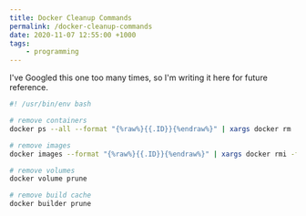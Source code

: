 ```yaml
---
title: Docker Cleanup Commands
permalink: /docker-cleanup-commands
date: 2020-11-07 12:55:00 +1000
tags:
    - programming
---
```


I've Googled this one too many times, so I'm writing it here for future reference.

```bash
#! /usr/bin/env bash

# remove containers
docker ps --all --format "{%raw%}{{.ID}}{%endraw%}" | xargs docker rm

# remove images
docker images --format "{%raw%}{{.ID}}{%endraw%}" | xargs docker rmi -f

# remove volumes
docker volume prune

# remove build cache
docker builder prune
```

